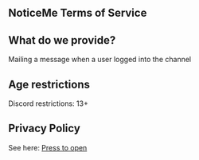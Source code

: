 ## NoticeMe Terms of Service

## What do we provide?
Mailing a message when a user logged into the channel

## Age restrictions
Discord restrictions: 13+ <br>

## Privacy Policy
See here: [Press to open](https://github.com/megoRU/NoticeMeTOS_Privacy/blob/main/privacy.md)
